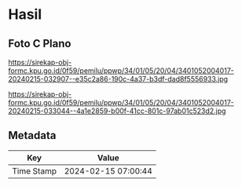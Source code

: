 # Hasil

## Foto C Plano

https://sirekap-obj-formc.kpu.go.id/0f59/pemilu/ppwp/34/01/05/20/04/3401052004017-20240215-032907--e35c2a86-190c-4a37-b3df-dad8f5556933.jpg

https://sirekap-obj-formc.kpu.go.id/0f59/pemilu/ppwp/34/01/05/20/04/3401052004017-20240215-033044--4a1e2859-b00f-41cc-801c-97ab01c523d2.jpg


## Metadata

| Key        | Value               |
| ---------- | ------------------- |
| Time Stamp | 2024-02-15 07:00:44 |



